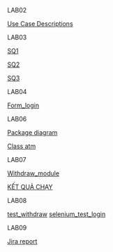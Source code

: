 LAB02

[Use Case Descriptions](../lab-2/UseCaseDiagram.jpg)

LAB03

[SQ1](../Lab03/SQ1.png)
 
[SQ2](../Lab03/SQ2.png)
 
[SQ3](../Lab03/SQ3.png)
 

LAB04

[Form_login](../LAB04/form_login.html)

LAB06

[Package diagram](../Lab06/package-diagram.png)
 
[Class atm](../Lab06/class-atm.png)
 


LAB07

[Withdraw_module](../LAB07/withdraw_module.py)

[KẾT QUẢ CHẠY](../LAB07/Screenshot2025-09-28233207.png)
 

LAB08

[ test_withdraw](../lab8/test_withdraw.py)
[selenium_test_login](../lab8/selenium_test_login.py)


LAB09

[Jira report]()


